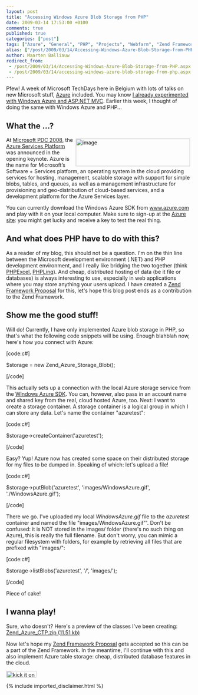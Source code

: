 ```yaml
---
layout: post
title: "Accessing Windows Azure Blob Storage from PHP"
date: 2009-03-14 17:53:00 +0100
comments: true
published: true
categories: ["post"]
tags: ["Azure", "General", "PHP", "Projects", "Webfarm", "Zend Framework"]
alias: ["/post/2009/03/14/Accessing-Windows-Azure-Blob-Storage-from-PHP.aspx", "/post/2009/03/14/accessing-windows-azure-blob-storage-from-php.aspx"]
author: Maarten Balliauw
redirect_from:
 - /post/2009/03/14/Accessing-Windows-Azure-Blob-Storage-from-PHP.aspx.html
 - /post/2009/03/14/accessing-windows-azure-blob-storage-from-php.aspx.html
---
```

<p>Pfew! A week of Microsoft TechDays here in Belgium with lots of talks on new Microsoft stuff, <a href="http://www.microsoft.com/azure" target="_blank">Azure</a> included. You may know <a href="/post/2008/12/15/Track-your-car-expenses-in-the-cloud!-CarTrackr-on-Windows-Azure-Part-1-Introduction.aspx" target="_blank">I already experimented with Windows Azure and ASP.NET MVC</a>. Earlier this week, I thought of doing the same with Windows Azure and PHP...</p>
<h2>What the ...?</h2>
<p><a href="http://www.microsoft.com/azure" target="_blank"><img style="margin: 5px; border: 0px" src="/images/WindowsLiveWriter/AccessingWindowsAzureBlobStoragefromPHP_F87A/image_774dc861-ca34-464a-aaef-9b11e5b4ea1f.png" border="0" alt="image" width="310" height="75" align="right" /></a>At <a href="http://www.microsoftpdc.com">Microsoft PDC 2008</a>, the <a href="http://www.azure.com">Azure Services Platform</a> was announced in the opening keynote. Azure is the name for Microsoft&rsquo;s Software + Services platform, an operating system in the cloud providing services for hosting, management, scalable storage with support for simple blobs, tables, and queues, as well as a management infrastructure for provisioning and geo-distribution of cloud-based services, and a development platform for the Azure Services layer.</p>
<p>You can currently download the Windows Azure SDK from <a href="http://www.azure.com">www.azure.com</a> and play with it on your local computer. Make sure to sign-up at the <a href="http://www.microsoft.com/azure/register.mspx">Azure site</a>: you might get lucky and receive a key to test the real thing.</p>
<h2>And what does PHP have to do with this?</h2>
<p>As a reader of my blog, this should not be a question. I'm on the thin line between the Microsoft development environment (.NET) and PHP development environment, and I really like bridging the two together (think <a href="http://www.phpexcel.net" target="_blank">PHPExcel</a>, <a href="http://www.phplinq.net" target="_blank">PHPLinq</a>). And cheap, distributed hosting of data (be it file or databases) is always interesting to use, especially in web applications where you may store anything your users upload. I have created a <a href="http://framework.zend.com/wiki/display/ZFPROP/Zend_Azure+-+Maarten+Balliauw" target="_blank">Zend Framework Proposal</a> for this, let's hope this blog post ends as a contribution to the Zend Framework.</p>
<h2>Show me the good stuff!</h2>
<p>Will do! Currently, I have only implemented Azure blob storage in PHP, so that's what the following code snippets will be using. Enough blahblah now, here's how you connect with Azure:</p>
<p>[code:c#]</p>
<p>$storage = new Zend_Azure_Storage_Blob();</p>
<p>[/code]</p>
<p>This actually sets up a connection with the local Azure storage service from the <a href="http://www.azure.com" target="_blank">Windows Azure SDK</a>. You can, however, also pass in an account name and shared key from the real, cloud hosted Azure, too. Next: I want to create a storage container. A storage container is a logical group in which I can store any data. Let's name the container "azuretest":</p>
<p>[code:c#]</p>
<p>$storage-&gt;createContainer('azuretest');</p>
<p>[/code]</p>
<p>Easy? Yup! Azure now has created some space on their distributed storage for my files to be dumped in. Speaking of which: let's upload a file!</p>
<p>[code:c#]</p>
<p>$storage-&gt;putBlob('azuretest', 'images/WindowsAzure.gif', './WindowsAzure.gif');</p>
<p>[/code]</p>
<p>There we go. I've uploaded my local <em>WindowsAzure.gif</em> file to the <em>azuretest</em> container and named the file "images/WindowsAzure.gif'". Don't be confused: it is NOT stored in the images/ folder (there's no such thing on Azure), this is really the full filename. But don't worry, you can mimic a regular filesystem with folders, for example by retrieving all files that are prefixed with "images/":</p>
<p>[code:c#]</p>
<p>$storage-&gt;listBlobs('azuretest', '/', 'images/');</p>
<p>[/code]</p>
<p>Piece of cake!</p>
<h2>I wanna play!</h2>
<p>Sure, who doesn't? Here's a preview of the classes I've been creating: <a rel="enclosure" href="/files/Zend_Azure_CTP.zip">Zend_Azure_CTP.zip (11.51 kb)</a></p>
<p>Now let's hope my <a href="http://framework.zend.com/wiki/display/ZFPROP/Zend_Azure+-+Maarten+Balliauw" target="_blank">Zend Framework Proposal</a> gets accepted so this can be a part of the Zend Framework. In the meantime, I'll continue with this and also implement Azure table storage: cheap, distributed database features in the cloud.</p>
<p><a href="http://www.dotnetkicks.com/kick/?url=/post/2009/03/14/Accessing-Windows-Azure-Blob-Storage-from-PHP.aspx&amp;title=Accessing Windows Azure Blob Storage from PHP"><img src="http://www.dotnetkicks.com/Services/Images/KickItImageGenerator.ashx?url=/post/2009/03/14/Accessing-Windows-Azure-Blob-Storage-from-PHP.aspx" border="0" alt="kick it on DotNetKicks.com" width="82" height="18" /> </a></p>
{% include imported_disclaimer.html %}
